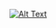 [![Alt Text](https://img.youtube.com/vi/O1lXZlRY_As?si=X2e0yumcw7ocDVcJ/0.jpg)](https://www.youtube.com/watch?v=O1lXZlRY_As?si=X2e0yumcw7ocDVcJ)
